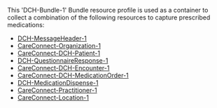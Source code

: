 This 'DCH-Bundle-1' Bundle resource profile is used as a container to collect a combination of the following resources to capture prescribed medications:

- [DCH-MessageHeader-1]
- [CareConnect-Organization-1]
- [CareConnect-DCH-Patient-1]
- [DCH-QuestionnaireResponse-1]
- [CareConnect-DCH-Encounter-1]
- [CareConnect-DCH-MedicationOrder-1]
- [DCH-MedicationDispense-1]
- [CareConnect-Practitioner-1]
- [CareConnect-Location-1]
                                                                                                   

[DCH-MessageHeader-1]:dch-messageheader-1.html
[CareConnect-Organization-1]:careconnect-organization-1.html
[CareConnect-DCH-Patient-1]:careconnect-dch-patient-1.html
[CareConnect-DCH-Encounter-1]:careconnect-dch-encounter-1.html
[DCH-QuestionnaireResponse-1]:dch-questionnaireresponse-1.html
[CareConnect-DCH-Immunization-1]:careconnect-dch-immunization-1.html
[CareConnect-Practitioner-1]:careconnect-practitioner-1.html
[CareConnect-Location-1]:careconnect-location-1.html
[CareConnect-DCH-MedicationOrder-1]:careconnect-dch-medicationorder-1.html
[DCH-MedicationDispense-1]:dch-medicationdispense-1.html
